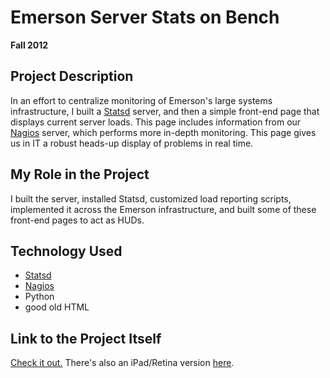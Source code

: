 # Emerson Server Stats on Bench

**Fall 2012**

## Project Description

In an effort to centralize monitoring of Emerson's large systems infrastructure, I built a [Statsd](https://github.com/etsy/statsd) server, and then a simple front-end page that displays current server loads. This page includes information from our [Nagios](http://www.nagios.org/projects/nagioscore) server, which performs more in-depth monitoring. This page gives us in IT a robust heads-up display of problems in real time.

## My Role in the Project

I built the server, installed Statsd, customized load reporting scripts, implemented it across the Emerson infrastructure, and built some of these front-end pages to act as HUDs.

## Technology Used

- [Statsd](https://github.com/etsy/statsd)
- [Nagios](http://www.nagios.org/projects/nagioscore)
- Python
- good old HTML

## Link to the Project Itself

[Check it out.](http://bench.emerson.edu/stats/) There's also an iPad/Retina version [here](http://bench.emerson.edu/stats/ipad.php).